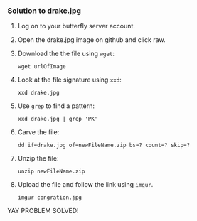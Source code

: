 ### Solution to drake.jpg

1. Log on to your butterfly server account.

2. Open the drake.jpg image on github and click raw.

3. Download the the file using ```wget```:

   `wget urlOfImage`
  
4. Look at the file signature using ```xxd```:

   `xxd drake.jpg`
   
5. Use ```grep``` to find a pattern:

   `xxd drake.jpg | grep 'PK'`
   
6. Carve the file:
 
   `dd if=drake.jpg of=newFileName.zip bs=? count=? skip=?`

7. Unzip the file:

   `unzip newFileName.zip`

8. Upload the file and follow the link using ```imgur```.

   `imgur congration.jpg`
   
YAY PROBLEM SOLVED!


